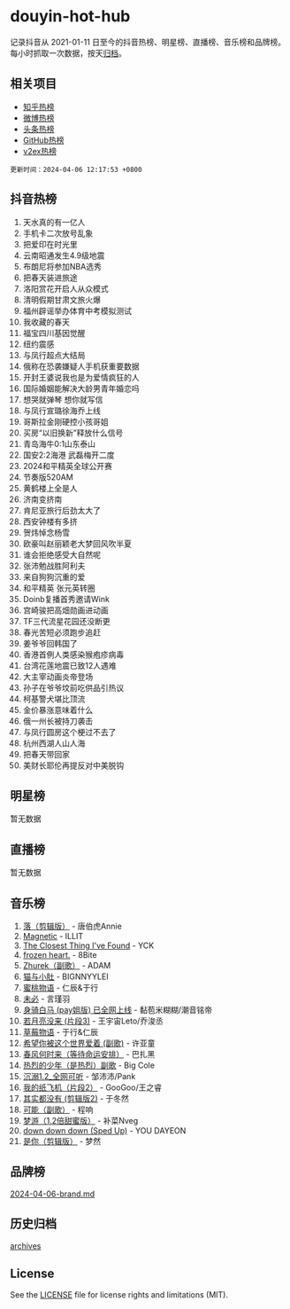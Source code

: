 # douyin-hot-hub

记录抖音从 2021-01-11 日至今的抖音热榜、明星榜、直播榜、音乐榜和品牌榜。每小时抓取一次数据，按天[归档](archives)。

## 相关项目

- [知乎热榜](https://github.com/lonnyzhang423/zhihu-hot-hub)
- [微博热榜](https://github.com/lonnyzhang423/weibo-hot-hub)
- [头条热榜](https://github.com/lonnyzhang423/toutiao-hot-hub)
- [GitHub热榜](https://github.com/lonnyzhang423/github-hot-hub)
- [v2ex热榜](https://github.com/lonnyzhang423/v2ex-hot-hub)


`更新时间：2024-04-06 12:17:53 +0800`

## 抖音热榜

1. 天水真的有一亿人
1. 手机卡二次放号乱象
1. 把爱印在时光里
1. 云南昭通发生4.9级地震
1. 布朗尼将参加NBA选秀
1. 把春天装进旅途
1. 洛阳赏花开启人从众模式
1. 清明假期甘肃文旅火爆
1. 福州辟谣举办体育中考模拟测试
1. 我收藏的春天
1. 福宝四川基因觉醒
1. 纽约震感
1. 与凤行超点大结局
1. 俄称在恐袭嫌疑人手机获重要数据
1. 开封王婆说我也是为爱情疯狂的人
1. 国际婚姻能解决大龄男青年婚恋吗
1. 想哭就弹琴  想你就写信
1. 与凤行宣璐徐海乔上线
1. 哥斯拉金刚硬控小孩哥姐
1. 买房“以旧换新”释放什么信号
1. 青岛海牛0:1山东泰山
1. 国安2:2海港 武磊梅开二度
1. 2024和平精英全球公开赛
1. 节奏版520AM
1. 黄鹤楼上全是人
1. 济南变挤南
1. 肯尼亚旅行后劲太大了
1. 西安钟楼有多挤
1. 贺炜悼念杨雪
1. 欧豪叫赵丽颖老大梦回风吹半夏
1. 谁会拒绝感受大自然呢
1. 张沛勉战胜阿利夫
1. 来自狗狗沉重的爱
1. 和平精英 张元英转圈
1. Doinb复播首秀邀请Wink
1. 宫崎骏把高畑勋画进动画
1. TF三代流星花园还没断更
1. 春光苦短必须跑步追赶
1. 姜爷爷回韩国了
1. 香港首例人类感染猴疱疹病毒
1. 台湾花莲地震已致12人遇难
1. 大主宰动画炎帝登场
1. 孙子在爷爷坟前吃供品引热议
1. 柯基警犬堪比顶流
1. 金价暴涨意味着什么
1. 俄一州长被持刀袭击
1. 与凤行圆房这个梗过不去了
1. 杭州西湖人山人海
1. 把春天带回家
1. 美财长耶伦再提反对中美脱钩

## 明星榜

暂无数据

## 直播榜

暂无数据

## 音乐榜

1. [落（剪辑版）](https://sf5-hl-cdn-tos.douyinstatic.com/obj/tos-cn-ve-2774/o0h6HvN1BBbli9LtU3i5fQIleBQMF5Cg4TZmmC) - 唐伯虎Annie
1. [Magnetic](https://sf5-hl-cdn-tos.douyinstatic.com/obj/tos-cn-ve-2774/oAQCYdBNZfLACGDmVFAsfAtpy32tqErgQ3XgBN) - ILLIT
1. [The Closest Thing I've Found](https://sf6-cdn-tos.douyinstatic.com/obj/tos-cn-ve-2774/514ab5d9146f4d2ca454b7adff8e5e4d) - YCK
1. [frozen heart.](https://sf3-cdn-tos.douyinstatic.com/obj/tos-cn-ve-2774/oIIWJfyjIACZA9zQMtnJ6hQQhFC4vhCupoRBsO) - 8Bite
1. [Zhurek（副歌）](https://sf27-cdn-tos.douyinstatic.com/obj/tos-cn-ve-2774/ooQm8FBZQDlf0btEYgVpCcSCQfrdJGBEKZYBGS) - ADAM
1. [猫与小肚](https://sf3-cdn-tos.douyinstatic.com/obj/tos-cn-ve-2774/osZeoClMECgK8DYl6VebABgbchEtPYQjZEnRtd) - BIGNNYYLEI
1. [蜜桃物语](https://sf3-cdn-tos.douyinstatic.com/obj/tos-cn-ve-2774/oIhOSCZtIACtYU4XQkngiW9kCBfVD1Fz9IYeqL) - 仁辰&于行
1. [未必](https://sf5-hl-cdn-tos.douyinstatic.com/obj/tos-cn-ve-2774/ogntQMFnKQDZUgTCYuJgfLEtleYZZFxBQqhhFB) - 言瑾羽
1. [身骑白马 (pay姐版) 已全网上线](https://sf5-hl-cdn-tos.douyinstatic.com/obj/tos-cn-ve-2774/oQLO5ZgLsFkaDhdIIveF2zUCgfweY0gWaH4AQG) - 黏苞米糊糊/潮音铭帝
1. [若月亮没来 (片段3)](https://sf3-cdn-tos.douyinstatic.com/obj/tos-cn-ve-2774/okfyEUsGW1B1ovJi5JiN9IjvAT2lMwA054GoEB) - 王宇宙Leto/乔浚丞
1. [草莓物语](https://sf5-hl-cdn-tos.douyinstatic.com/obj/tos-cn-ve-2774/okynhJ7jEAIIZBfsLgYMEI8QC3WbQNN66RKzhT) - 于行&仁辰
1. [希望你被这个世界爱着 (副歌)](https://sf3-cdn-tos.douyinstatic.com/obj/tos-cn-ve-2774/oUHCmWQfZlE3QQBKBeD8rCFLpJzPgCpImhsxMt) - 许亚童
1. [春风何时来（等待命运安排）](https://sf6-cdn-tos.douyinstatic.com/obj/tos-cn-ve-2774/oICBNbD3gelMfB4WgiD1KI2jQtXZE2FgHLwtsl) - 巴扎黑
1. [热烈的少年（是热烈）副歌](https://sf3-cdn-tos.douyinstatic.com/obj/tos-cn-ve-2774/owVNI0CLDAUMtSz6TEYvfFBFL4UDFFhLfgK8fa) - Big Cole
1. [沉溺1.2_全网可听](https://sf3-cdn-tos.douyinstatic.com/obj/tos-cn-ve-2774/ok2QoiBqsWAX9McZmWiI9gAB0EzwD4Xj6yfmtH) - 邹沛沛/Pank
1. [我的纸飞机（片段2）](https://sf3-cdn-tos.douyinstatic.com/obj/tos-cn-ve-2774/oM2ZrKcg2CD5AeRB2gkeXOFB1IxAGJdZPazYHf) - GooGoo/王之睿
1. [其实都没有 (剪辑版2)](https://sf5-hl-cdn-tos.douyinstatic.com/obj/tos-cn-ve-2774/oEBNQenHZtBhxYjGgUDQk0BCHTigQafgFlbQ7k) - 于冬然
1. [可能（副歌）](https://sf3-cdn-tos.douyinstatic.com/obj/tos-cn-ve-2774/cde1731888894259b333569393c2fb51) - 程响
1. [梦游（1.2倍甜蜜版）](https://sf5-hl-cdn-tos.douyinstatic.com/obj/tos-cn-ve-2774/o4gyAUm8hwufoEABmwVIiQtHsFuGzAEEWtNMzo) - 补菜Nveg
1. [down down down (Sped Up)](https://sf27-cdn-tos.douyinstatic.com/obj/tos-cn-ve-2774/ow80iABiXIO9DsFwK6WeZKMaJRi3BPJAotDy8m) - YOU DAYEON
1. [是你（剪辑版）](https://sf3-cdn-tos.douyinstatic.com/obj/tos-cn-ve-2774/46019dae783c4c969944217fe1cfafc4) - 梦然

## 品牌榜

[2024-04-06-brand.md](archives/2024-04-06-brand.md)

## 历史归档

[archives](archives)

## License

See the [LICENSE](LICENSE) file for license rights and limitations (MIT).
